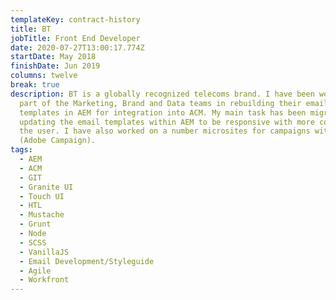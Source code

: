 ```yaml
---
templateKey: contract-history
title: BT
jobTitle: Front End Developer
date: 2020-07-27T13:00:17.774Z
startDate: May 2018
finishDate: Jun 2019
columns: twelve
break: true
description: BT is a globally recognized telecoms brand. I have been working as
  part of the Marketing, Brand and Data teams in rebuilding their email
  templates in AEM for integration into ACM. My main task has been migrating and
  updating the email templates within AEM to be responsive with more control for
  the user. I have also worked on a number microsites for campaigns within ACM
  (Adobe Campaign).
tags:
  - AEM
  - ACM
  - GIT
  - Granite UI
  - Touch UI
  - HTL
  - Mustache
  - Grunt
  - Node
  - SCSS
  - VanillaJS
  - Email Development/Styleguide
  - Agile
  - Workfront
---
```

